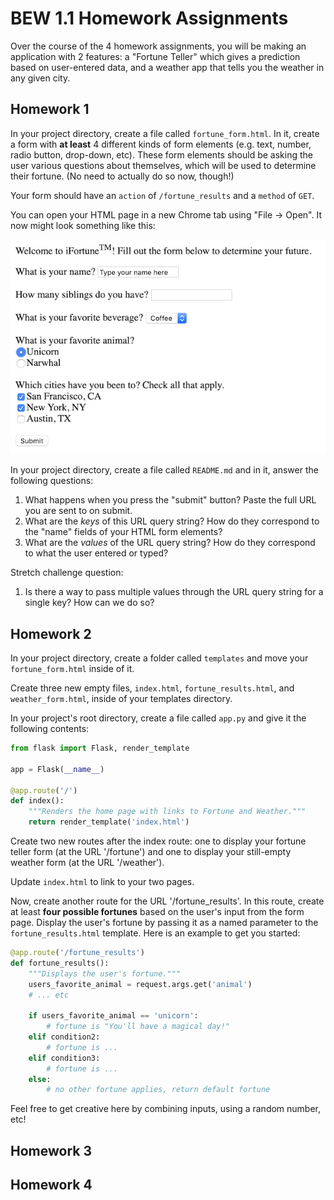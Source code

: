 # BEW 1.1 Homework Assignments

Over the course of the 4 homework assignments, you will be making an application with 2 features: a "Fortune Teller" which gives a prediction based on user-entered data, and a weather app that tells you the weather in any given city.

## Homework 1

In your project directory, create a file called `fortune_form.html`. In it, create a form with **at least** 4 different kinds of form elements (e.g. text, number, radio button, drop-down, etc). These form elements should be asking the user various questions about themselves, which will be used to determine their fortune. (No need to actually do so now, though!)

Your form should have an `action` of `/fortune_results` and a `method` of `GET`.

You can open your HTML page in a new Chrome tab using "File -> Open". It now might look something like this:

![sample form](assets/fortune_form.png)

In your project directory, create a file called `README.md` and in it, answer the following questions:

1. What happens when you press the "submit" button? Paste the full URL you are sent to on submit. 
1. What are the *keys* of this URL query string? How do they correspond to the "name" fields of your HTML form elements?
1. What are the *values* of the URL query string? How do they correspond to what the user entered or typed?

Stretch challenge question:

1. Is there a way to pass multiple values through the URL query string for a single key? How can we do so?

## Homework 2

In your project directory, create a folder called `templates` and move your `fortune_form.html` inside of it. 

Create three new empty files, `index.html`, `fortune_results.html`, and `weather_form.html`, inside of your templates directory.

In your project's root directory, create a file called `app.py` and give it the following contents:

```py
from flask import Flask, render_template

app = Flask(__name__)

@app.route('/')
def index():
    """Renders the home page with links to Fortune and Weather."""
    return render_template('index.html')
```

Create two new routes after the index route: one to display your fortune teller form (at the URL '/fortune') and one to display your still-empty weather form (at the URL '/weather').

Update `index.html` to link to your two pages.

Now, create another route for the URL '/fortune_results'. In this route, create at least **four possible fortunes** based on the user's input from the form page. Display the user's fortune by passing it as a named parameter to the `fortune_results.html` template. Here is an example to get you started:

```py
@app.route('/fortune_results')
def fortune_results():
    """Displays the user's fortune."""
    users_favorite_animal = request.args.get('animal')
    # ... etc

    if users_favorite_animal == 'unicorn':
        # fortune is "You'll have a magical day!"
    elif condition2:
        # fortune is ...
    elif condition3:
        # fortune is ...
    else:
        # no other fortune applies, return default fortune
```

Feel free to get creative here by combining inputs, using a random number, etc!

## Homework 3

## Homework 4

